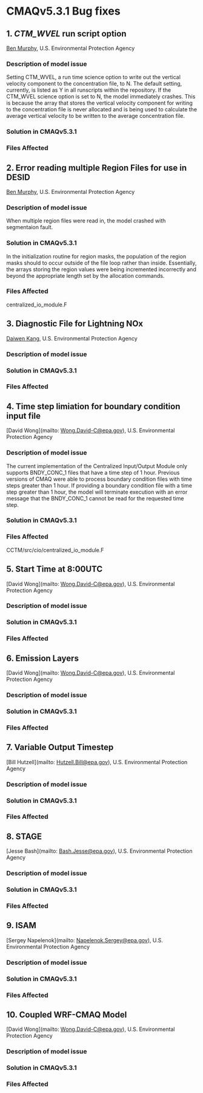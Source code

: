 # CMAQv5.3.1 Bug fixes

## 1. *CTM_WVEL* run script option 
[Ben Murphy](mailto:Murphy.Ben@epa.gov), U.S. Environmental Protection Agency

### Description of model issue
Setting CTM_WVEL, a run time science option to write out the vertical velocity component to the concentration file, to N. 
The default setting, currently, is listed as Y in all runscripts within the repository. If the CTM_WVEL science option is set to N, 
the model immediately crashes. This is because the array that stores the vertical velocity component for writing to the concentration 
file is never allocated and is being used to calculate the average vertical velocity to be written to the average concentration file.

### Solution in CMAQv5.3.1

### Files Affected 

## 2. Error reading multiple Region Files for use in DESID 
[Ben Murphy](mailto:Murphy.Ben@epa.gov), U.S. Environmental Protection Agency

### Description of model issue
When multiple region files were read in, the model crashed with segmentaion fault.

### Solution in CMAQv5.3.1 
In the initialization routine for region masks, the population of the region masks should to occur outside of the file loop rather than inside. Essentially, the arrays storing the region values were being incremented incorrectly and beyond the appropriate length set by the allocation commands. 

### Files Affected 
centralized_io_module.F

## 3. Diagnostic File for Lightning NOx
[Daiwen Kang](mailto:Kang.Daiwen@epa.gov), U.S. Environmental Protection Agency

### Description of model issue

### Solution in CMAQv5.3.1

### Files Affected 

## 4. Time step limiation for boundary condition input file
[David Wong](mailto: Wong.David-C@epa.gov), U.S. Environmental Protection Agency

### Description of model issue
The current implementation of the Centralized Input/Output Module only supports BNDY_CONC_1 files that have a time step of 1 hour. 
Previous versions of CMAQ were able to process boundary condition files with time steps greater than 1 hour. If providing a 
boundary condition file with a time step greater than 1 hour, the model will terminate execution with an error message 
that the BNDY_CONC_1 cannot be read for the requested time step.

### Solution in CMAQv5.3.1

### Files Affected 
CCTM/src/cio/centralized_io_module.F


## 5. Start Time at 8:00UTC
[David Wong](mailto: Wong.David-C@epa.gov), U.S. Environmental Protection Agency

### Description of model issue

### Solution in CMAQv5.3.1

### Files Affected 


## 6. Emission Layers
[David Wong](mailto: Wong.David-C@epa.gov), U.S. Environmental Protection Agency

### Description of model issue

### Solution in CMAQv5.3.1

### Files Affected 


## 7. Variable Output Timestep
[Bill Hutzell](mailto: Hutzell.Bill@epa.gov), U.S. Environmental Protection Agency

### Description of model issue

### Solution in CMAQv5.3.1

### Files Affected 


## 8. STAGE
[Jesse Bash](mailto: Bash.Jesse@epa.gov), U.S. Environmental Protection Agency

### Description of model issue

### Solution in CMAQv5.3.1

### Files Affected 


## 9. ISAM
[Sergey Napelenok](mailto: Napelenok.Sergey@epa.gov), U.S. Environmental Protection Agency

### Description of model issue

### Solution in CMAQv5.3.1

### Files Affected 



## 10. Coupled WRF-CMAQ Model
[David Wong](mailto: Wong.David-C@epa.gov), U.S. Environmental Protection Agency

### Description of model issue

### Solution in CMAQv5.3.1

### Files Affected 
